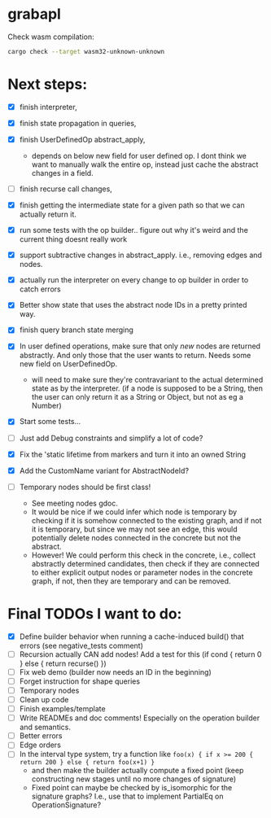 # grabapl

Check wasm compilation:
```bash
cargo check --target wasm32-unknown-unknown
```


# Next steps:
- [x] finish interpreter, 
- [x] finish state propagation in queries, 
- [x] finish UserDefinedOp abstract_apply, 
  - depends on below new field for user defined op. I dont think we want to manually walk the entire op, instead just cache the abstract changes in a field.
- [ ] finish recurse call changes, 
- [x] finish getting the intermediate state for a given path so that we can actually return it.
- [x] run some tests with the op builder.. figure out why it's weird and the current thing doesnt really work
- [x] support subtractive changes in abstract_apply. i.e., removing edges and nodes.
- [x] actually run the interpreter on every change to op builder in order to catch errors
- [x] Better show state that uses the abstract node IDs in a pretty printed way.
- [x] finish query branch state merging

- [x] In user defined operations, make sure that only _new_ nodes are returned abstractly. And only those that the user wants to return. Needs some new field on UserDefinedOp.
  * will need to make sure they're contravariant to the actual determined state as by the interpreter. (if a node is supposed to be a String, then the user can only return it as a String or Object, but not as eg a Number)
  
- [x] Start some tests...
- [ ] Just add Debug constraints and simplify a lot of code?
- [x] Fix the 'static lifetime from markers and turn it into an owned String
- [x] Add the CustomName variant for AbstractNodeId?
- [ ] Temporary nodes should be first class!
  - See meeting nodes gdoc.
  - It would be nice if we could infer which node is temporary by checking
    if it is somehow connected to the existing graph, and if not it is temporary, but since we may not see an edge, this would potentially delete nodes connected in the concrete but not the abstract.
  - However! We could perform this check in the concrete, i.e., collect abstractly determined candidates, then
    check if they are connected to either explicit output nodes or parameter nodes in the concrete graph, if not, then they are temporary and can be removed.


# Final TODOs I want to do:
- [x] Define builder behavior when running a cache-induced build() that errors (see negative_tests comment)
- [ ] Recursion actually CAN add nodes! Add a test for this (if cond { return 0 } else { return recurse() })
- [ ] Fix web demo (builder now needs an ID in the beginning)
- [ ] Forget instruction for shape queries
- [ ] Temporary nodes
- [ ] Clean up code
- [ ] Finish examples/template
- [ ] Write READMEs and doc comments! Especially on the operation builder and semantics.
- [ ] Better errors
- [ ] Edge orders
- [ ] In the interval type system, try a function like `foo(x) { if x >= 200 { return 200 } else { return foo(x+1) }`
  - and then make the builder actually compute a fixed point (keep constructing new stages until no more changes of signature)
  - Fixed point can maybe be checked by is_isomorphic for the signature graphs? I.e., use that to implement PartialEq on OperationSignature?